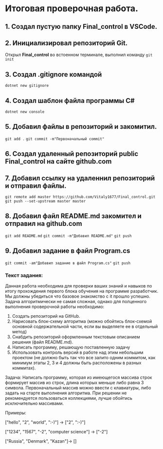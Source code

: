 # Итоговая проверочная работа.
## 1. Создал пустую папку **Final_control** в VSCode.
## 2. Инициализировал репозиторий Git.
Открыл **Final_control** во встоенном терминале, выполнил команду 
`git init`
## 3. Создал .gitignore командой 
`dotnet new gitignore`
## 4. Создал шаблон файла программы C#
`dotnet new console`
## 5. Добавил файлы в репозиторий и закомитил.
`git add .`
`git commit -m"Первоначальный commit"`
## 6. Создал удаленный репозиторий public **Final_control** на сайте github.com 
## 7. Добавил ссылку на удаленнил репозиторий и отправил файлы.
`git remote add master https://github.com/Vitaly1677/Final_control.git`
`git push --set-upstream master master`
## 8. Добавил файл README.md закомител и отправил на github.com
`git add README.md`
`git commit -m"Добавил README.md"`
`git push`
## 9. Добавил задание в файл Program.cs
`git commit -am"Добавил задание в файл Program.cs"`
`git push`


### Текст задания:
Данная работа необходима для проверки ваших знаний и навыков по итогу прохождения первого блока обучения на программе разработчик. Мы должны убедиться что базовое знакомство с it прошло успешно.
Задача алгоритмически не самая сложная, однако для полценного выполнения проверочной работы необходимо:
1. Создать репозиторий на GitHub.
2. Нарисовать блок-схему алгоритма (можно обойтись блок-схемой основной содержательной части, если вы выделяете ее в отдельный метод) 
3. Снабдить репозиторий оформленным текстовым описанием решения (файл README.md).
4. Написать программу, решающую поставленную задачу 
5. Использовать контроль версий в работе над этим небольшим проектом (не должно быть так что все залито одним коммитом, как минимум этапы 2, 3 и 4 должны быть расположены в разных коммитах).

Задача: Написать программу, которая из имеющегося массива строк формирует массив из строк, длина которых меньше либо равна 3 символа. Первоначальный массив можно ввести с клавиатуры, либо задать на старте выполнения алгоритма. При решении не рекомендуется пользоваться коллекциями, лучше обойтись исключительно массивами.

Примеры:

["hello", "2", "world", ":-)"] -> ["2", ":-)"]

["1234", "1567", "-2", "computer science"] -> ["-2"]

["Russia", "Denmark", "Kazan"]-> []